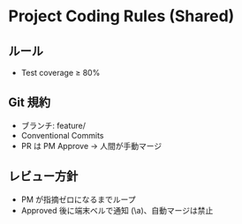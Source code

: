 # Project Coding Rules (Shared)

## ルール
* Test coverage ≥ 80%

## Git 規約
- ブランチ: feature/<slug>  
- Conventional Commits  
- PR は PM Approve → 人間が手動マージ

## レビュー方針
- PM が指摘ゼロになるまでループ
- Approved 後に端末ベルで通知 (\a)、自動マージは禁止